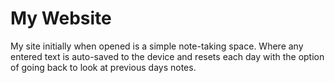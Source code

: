 # My Website
My site initially when opened is a simple note-taking space. Where any entered text is auto-saved to the device and resets each day with the option of going back to look at previous days notes.
